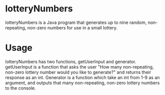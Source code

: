 # lotteryNumbers
lotteryNumbers is a Java program that generates up to nine random, non-repeating, non-zero numbers for use in a small lottery.
# Usage
lotteryNumbers has two functions, getUserInput and generator. getUserInput is a function that asks the user "How many non-repeating, non-zero lottery number would you like to generate?" and returns their response as an int. Generator is a function which take an int from 1-9 as an argument, and outputs that many non-repeating, non-zero lottery numbers to the console.
